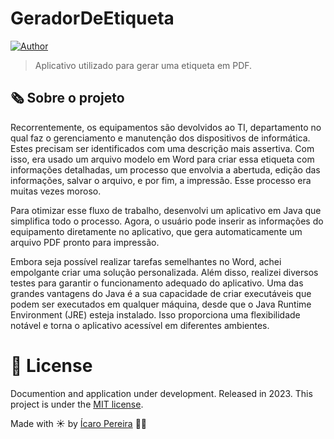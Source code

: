 # GeradorDeEtiqueta

[![Author](https://img.shields.io/badge/author-icarosun-orange)](https://github.com/icarosun)


> Aplicativo utilizado para gerar uma etiqueta em PDF.


## 🗞️ Sobre o projeto

Recorrentemente, os equipamentos são devolvidos ao TI, departamento no qual faz o gerenciamento e manutenção dos dispositivos de informática. Estes precisam ser identificados com uma descrição mais assertiva. Com isso, 
era usado um arquivo modelo em Word para criar essa etiqueta com informações detalhadas, um processo que envolvia a abertuda, edição das informações, salvar o arquivo, e por fim, a impressão. Esse processo era muitas vezes
moroso. 

Para otimizar esse fluxo de trabalho, desenvolvi um aplicativo em Java que simplifica todo o processo. Agora, o usuário pode inserir as informações do equipamento diretamente no aplicativo, que gera automaticamente um arquivo
PDF pronto para impressão.

Embora seja possível realizar tarefas semelhantes no Word, achei empolgante criar uma solução personalizada. Além disso, realizei diversos testes para garantir o funcionamento adequado do aplicativo. Uma das grandes vantagens do Java é a sua capacidade de criar executáveis que podem ser executados em qualquer máquina, desde que o Java Runtime Environment (JRE) esteja instalado. Isso proporciona uma flexibilidade notável e torna o aplicativo acessível em diferentes ambientes.

# 📕 License

Documention and application under development.
Released in 2023. This project is under the [MIT license](https://github.com/icarosun/GeradorDeEtiqueta/blob/master/LICENSE).

Made with ☀️ by [Ícaro Pereira](https://github.com/icarosun) 🎈🚀
